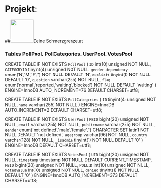 # Projekt:
##<img src="http://www.deineschmerzgrenze.at/images/logo.png" width="75px" height="75px">Deine Schmerzgrenze.at

### Tables PollPool, PollCategories, UserPool, VotesPool
CREATE TABLE IF NOT EXISTS `PollPool` (
  `ID` int(10) unsigned NOT NULL,
  `CATEGORYID` tinyint(4) unsigned NOT NULL,
  `gender-dependency` enum('N','M','F','') NOT NULL DEFAULT 'N',
  `explicit` tinyint(1) NOT NULL DEFAULT '0',
  `question` varchar(255) NOT NULL,
  `flag` enum('normal','reported','waiting','blocked') NOT NULL DEFAULT 'waiting'
) ENGINE=InnoDB AUTO_INCREMENT=76 DEFAULT CHARSET=utf8;

CREATE TABLE IF NOT EXISTS `PollCategories` (
  `ID` tinyint(4) unsigned NOT NULL,
  `name` varchar(255) NOT NULL
) ENGINE=InnoDB AUTO_INCREMENT=2 DEFAULT CHARSET=utf8;

CREATE TABLE IF NOT EXISTS `UserPool` (
  `FBID` bigint(20) unsigned NOT NULL,
  `email` varchar(255) NOT NULL,
  `publicname` varchar(255) NOT NULL,
  `gender` enum('not defined','male','female','') CHARACTER SET latin1 NOT NULL DEFAULT 'not defined',
  `agegroup` varchar(96) NOT NULL,
  `country` varchar(128) NOT NULL,
  `_isadmin` tinyint(1) NOT NULL DEFAULT '0'
) ENGINE=InnoDB DEFAULT CHARSET=utf8;

CREATE TABLE IF NOT EXISTS `VotesPool` (
  `UID` bigint(20) unsigned NOT NULL,
  `timestamp` timestamp NOT NULL DEFAULT CURRENT_TIMESTAMP,
  `FBID` bigint(20) unsigned NOT NULL,
  `POLLID` int(10) unsigned NOT NULL,
  `votedvalue` int(10) unsigned NOT NULL,
  `denied` tinyint(1) NOT NULL DEFAULT '0'
) ENGINE=InnoDB AUTO_INCREMENT=373 DEFAULT CHARSET=utf8;